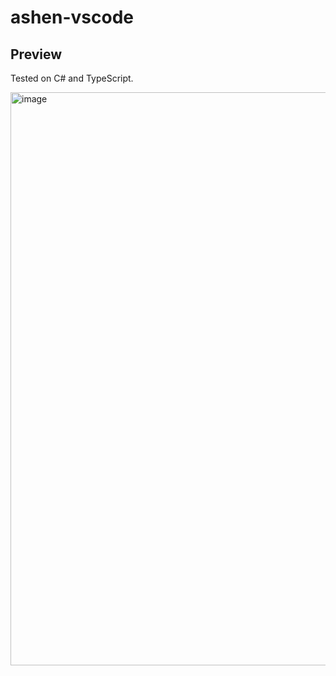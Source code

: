 # ashen-vscode

## Preview

Tested on C# and TypeScript.

<img width="1550" height="917" alt="image" src="https://github.com/user-attachments/assets/b2f9cea5-e8f5-4554-a8e0-d0124ffa863c" />

